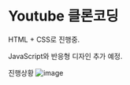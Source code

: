 # Youtube 클론코딩
HTML + CSS로 진행중.

JavaScript와 반응형 디자인 추가 예정.

<strorng>진행상황</strong>
![image](https://user-images.githubusercontent.com/67365440/150377933-fba08b7d-9156-4a51-9375-757aca1cdedd.png)
